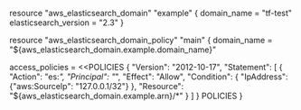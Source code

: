 resource "aws_elasticsearch_domain" "example" {
  domain_name           = "tf-test"
  elasticsearch_version = "2.3"
}

resource "aws_elasticsearch_domain_policy" "main" {
  domain_name = "${aws_elasticsearch_domain.example.domain_name}"

  access_policies = <<POLICIES
{
    "Version": "2012-10-17",
    "Statement": [
        {
            "Action": "es:*",
            "Principal": "*",
            "Effect": "Allow",
            "Condition": {
                "IpAddress": {"aws:SourceIp": "127.0.0.1/32"}
            },
            "Resource": "${aws_elasticsearch_domain.example.arn}/*"
        }
    ]
}
POLICIES
}
